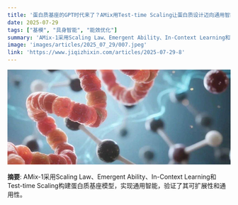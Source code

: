 ```yaml
---
title: '蛋白质基座的GPT时代来了？AMix用Test-time Scaling让蛋白质设计迈向通用智能'
date: 2025-07-29
tags: ["基模", "具身智能", "能效优化"]
summary: 'AMix-1采用Scaling Law、Emergent Ability、In-Context Learning和Test-time Scaling构建蛋白质基座模型，实现通用智能，验证了其可扩展性和通用性。'
image: 'images/articles/2025_07_29/007.jpeg'
link: 'https://www.jiqizhixin.com/articles/2025-07-29-8'
---
```

![蛋白质基座的GPT时代来了？AMix用Test-time Scaling让蛋白质设计迈向通用智能](images/articles/2025_07_29/007.jpeg)

**摘要**: AMix-1采用Scaling Law、Emergent Ability、In-Context Learning和Test-time Scaling构建蛋白质基座模型，实现通用智能，验证了其可扩展性和通用性。
